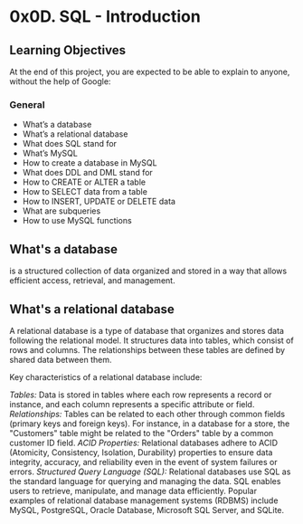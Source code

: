 # 0x0D. SQL - Introduction
## Learning Objectives
At the end of this project, you are expected to be able to explain to anyone, without the help of Google:

### General
* What’s a database
* What’s a relational database
* What does SQL stand for
* What’s MySQL
* How to create a database in MySQL
* What does DDL and DML stand for
* How to CREATE or ALTER a table
* How to SELECT data from a table
* How to INSERT, UPDATE or DELETE data
* What are subqueries
* How to use MySQL functions

## What's a database
is a structured collection of data organized and stored in a way that allows efficient access, retrieval, and management.

## What's a relational database
A relational database is a type of database that organizes and stores data following the relational model. It structures data into tables, which consist of rows and columns. The relationships between these tables are defined by shared data between them.

Key characteristics of a relational database include:

*Tables:* Data is stored in tables where each row represents a record or instance, and each column represents a specific attribute or field.
*Relationships:* Tables can be related to each other through common fields (primary keys and foreign keys). For instance, in a database for a store, the "Customers" table might be related to the "Orders" table by a common customer ID field.
*ACID Properties:* Relational databases adhere to ACID (Atomicity, Consistency, Isolation, Durability) properties to ensure data integrity, accuracy, and reliability even in the event of system failures or errors.
*Structured Query Language (SQL):* Relational databases use SQL as the standard language for querying and managing the data. SQL enables users to retrieve, manipulate, and manage data efficiently.
Popular examples of relational database management systems (RDBMS) include MySQL, PostgreSQL, Oracle Database, Microsoft SQL Server, and SQLite.
